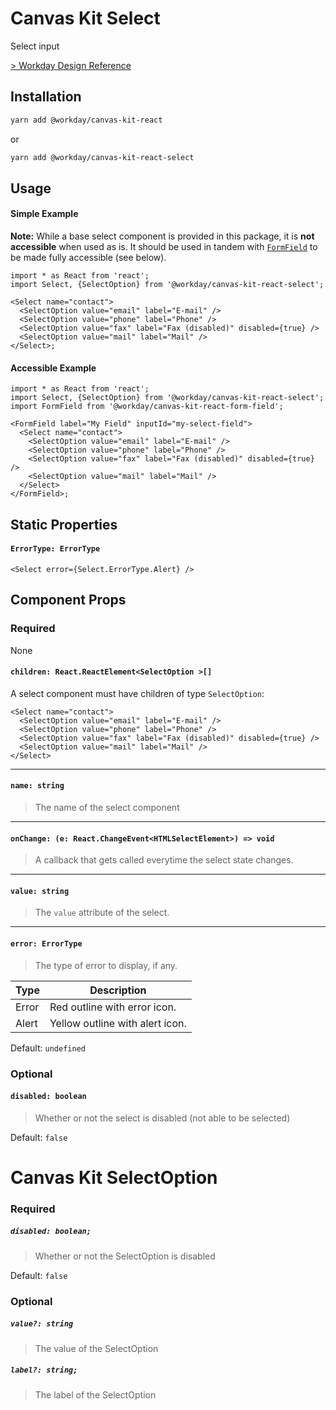 # Canvas Kit Select

Select input

[> Workday Design Reference](https://design.workday.com/components/inputs/select-drop-down)

## Installation

```sh
yarn add @workday/canvas-kit-react
```

or

```sh
yarn add @workday/canvas-kit-react-select
```

## Usage

#### Simple Example

**Note:** While a base select component is provided in this package, it is **not accessible** when
used as is. It should be used in tandem with [`FormField`](../canvas-kit-react-form-field/README.md)
to be made fully accessible (see below).

```tsx
import * as React from 'react';
import Select, {SelectOption} from '@workday/canvas-kit-react-select';

<Select name="contact">
  <SelectOption value="email" label="E-mail" />
  <SelectOption value="phone" label="Phone" />
  <SelectOption value="fax" label="Fax (disabled)" disabled={true} />
  <SelectOption value="mail" label="Mail" />
</Select>;
```

#### Accessible Example

```tsx
import * as React from 'react';
import Select, {SelectOption} from '@workday/canvas-kit-react-select';
import FormField from '@workday/canvas-kit-react-form-field';

<FormField label="My Field" inputId="my-select-field">
  <Select name="contact">
    <SelectOption value="email" label="E-mail" />
    <SelectOption value="phone" label="Phone" />
    <SelectOption value="fax" label="Fax (disabled)" disabled={true} />
    <SelectOption value="mail" label="Mail" />
  </Select>
</FormField>;
```

## Static Properties

#### `ErrorType: ErrorType`

```tsx
<Select error={Select.ErrorType.Alert} />
```

## Component Props

### Required

None

#### `children: React.ReactElement<SelectOption >[]`

A select component must have children of type `SelectOption`:

```tsx
<Select name="contact">
  <SelectOption value="email" label="E-mail" />
  <SelectOption value="phone" label="Phone" />
  <SelectOption value="fax" label="Fax (disabled)" disabled={true} />
  <SelectOption value="mail" label="Mail" />
</Select>
```

---

#### `name: string`

> The name of the select component

---

#### `onChange: (e: React.ChangeEvent<HTMLSelectElement>) => void`

> A callback that gets called everytime the select state changes.

---

#### `value: string`

> The `value` attribute of the select.

---

#### `error: ErrorType`

> The type of error to display, if any.

| Type  | Description                     |
| ----- | ------------------------------- |
| Error | Red outline with error icon.    |
| Alert | Yellow outline with alert icon. |

Default: `undefined`

### Optional

#### `disabled: boolean`

> Whether or not the select is disabled (not able to be selected)

Default: `false`

# Canvas Kit SelectOption

### Required

##### `disabled: boolean;`

> Whether or not the SelectOption is disabled

Default: `false`

### Optional

##### `value?: string`

> The value of the SelectOption

##### `label?: string;`

> The label of the SelectOption
